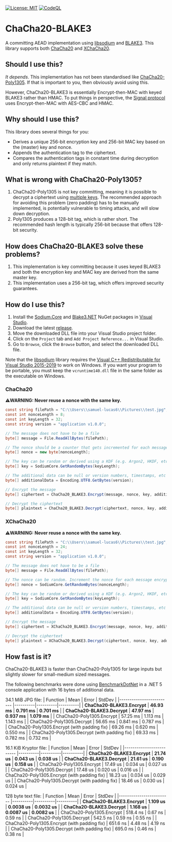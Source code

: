[![License: MIT](https://img.shields.io/badge/License-MIT-blue.svg)](https://github.com/samuel-lucas6/ChaCha20-BLAKE3/blob/main/LICENSE)
[![CodeQL](https://github.com/samuel-lucas6/ChaCha20-BLAKE3/actions/workflows/codeql-analysis.yml/badge.svg)](https://github.com/samuel-lucas6/ChaCha20-BLAKE3/actions)

# ChaCha20-BLAKE3
A committing AEAD implementation using [libsodium](https://doc.libsodium.org/) and [BLAKE3](https://github.com/BLAKE3-team/BLAKE3). This library supports both [ChaCha20](https://doc.libsodium.org/advanced/stream_ciphers/chacha20) and [XChaCha20](https://doc.libsodium.org/advanced/stream_ciphers/xchacha20).

## Should I use this?
*It depends*. This implementation has not been standardised like [ChaCha20-Poly1305](https://tools.ietf.org/html/rfc7539). If that is important to you, then obviously avoid using this.

However, ChaCha20-BLAKE3 is essentially Encrypt-then-MAC with keyed BLAKE3 rather than HMAC. To put things in perspective, the [Signal protocol](https://www.signal.org/docs/specifications/doubleratchet/#recommended-cryptographic-algorithms) uses Encrypt-then-MAC with AES-CBC and HMAC.

## Why should I use this?
This library does several things for you:

- Derives a unique 256-bit encryption key and 256-bit MAC key based on the (master) key and nonce.
- Appends the authentication tag to the ciphertext.
- Compares the authentication tags in constant time during decryption and only returns plaintext if they match.

## What is wrong with ChaCha20-Poly1305?
1. ChaCha20-Poly1305 is not key committing, meaning it is possible to decrypt a ciphertext using [multiple keys](https://eprint.iacr.org/2020/1491.pdf). The recommended approach for avoiding this problem (zero padding) has to be manually implemented, is potentially vulnerable to timing attacks, and will slow down decryption.
2. Poly1305 produces a 128-bit tag, which is rather short. The recommended hash length is typically 256-bit because that offers 128-bit security.

## How does ChaCha20-BLAKE3 solve these problems?
1. This implementation is key committing because it uses keyed BLAKE3 and both the encryption key and MAC key are derived from the same master key.
2. This implementation uses a 256-bit tag, which offers improved security guarantees.

## How do I use this?
1. Install the [Sodium.Core](https://www.nuget.org/packages/Sodium.Core) and [Blake3.NET](https://www.nuget.org/packages/Blake3/) NuGet packages in [Visual Studio](https://docs.microsoft.com/en-us/nuget/quickstart/install-and-use-a-package-in-visual-studio).
2. Download the latest [release](https://github.com/samuel-lucas6/ChaCha20-BLAKE3/releases).
3. Move the downloaded DLL file into your Visual Studio project folder.
3. Click on the ```Project``` tab and ```Add Project Reference...``` in Visual Studio.
4. Go to ```Browse```, click the ```Browse``` button, and select the downloaded DLL file.

Note that the [libsodium](https://doc.libsodium.org/) library requires the [Visual C++ Redistributable for Visual Studio 2015-2019](https://support.microsoft.com/en-us/help/2977003/the-latest-supported-visual-c-downloads) to work on Windows. If you want your program to be portable, you must keep the ```vcruntime140.dll``` file in the same folder as the executable on Windows.

### ChaCha20
⚠️**WARNING: Never reuse a nonce with the same key.**
```c#
const string filePath = "C:\\Users\\samuel-lucas6\\Pictures\\test.jpg";
const int nonceLength = 8;
const int keyLength = 32;
const string version = "application v1.0.0";

// The message does not have to be a file
byte[] message = File.ReadAllBytes(filePath);

// The nonce should be a counter that gets incremented for each message encrypted using the same key
byte[] nonce = new byte[nonceLength];

// The key can be random or derived using a KDF (e.g. Argon2, HKDF, etc)
byte[] key = SodiumCore.GetRandomBytes(keyLength);

// The additional data can be null or version numbers, timestamps, etc
byte[] additionalData = Encoding.UTF8.GetBytes(version);

// Encrypt the message
byte[] ciphertext = ChaCha20_BLAKE3.Encrypt(message, nonce, key, additionalData);

// Decrypt the ciphertext
byte[] plaintext = ChaCha20_BLAKE3.Decrypt(ciphertext, nonce, key, additionalData);
```

### XChaCha20
⚠️**WARNING: Never reuse a nonce with the same key.**
```c#
const string filePath = "C:\\Users\\samuel-lucas6\\Pictures\\test.jpg";
const int nonceLength = 24;
const int keyLength = 32;
const string version = "application v1.0.0";

// The message does not have to be a file
byte[] message = File.ReadAllBytes(filePath);

// The nonce can be random. Increment the nonce for each message encrypted using the same key
byte[] nonce = SodiumCore.GetRandomBytes(nonceLength);

// The key can be random or derived using a KDF (e.g. Argon2, HKDF, etc)
byte[] key = SodiumCore.GetRandomBytes(keyLength);

// The additional data can be null or version numbers, timestamps, etc
byte[] additionalData = Encoding.UTF8.GetBytes(version);

// Encrypt the message
byte[] ciphertext = XChaCha20_BLAKE3.Encrypt(message, nonce, key, additionalData);

// Decrypt the ciphertext
byte[] plaintext = XChaCha20_BLAKE3.Decrypt(ciphertext, nonce, key, additionalData);
```

## How fast is it?
ChaCha20-BLAKE3 is faster than ChaCha20-Poly1305 for large inputs but slightly slower for small-medium sized messages.

The following benchmarks were done using [BenchmarkDotNet](https://github.com/dotnet/BenchmarkDotNet/) in a .NET 5 console application with 16 bytes of additional data.

34.1 MiB JPG file:
|                 Function |     Mean |    Error |   StdDev |
|------------------------- |----------|----------|----------|
| **ChaCha20-BLAKE3.Encrypt** | **46.93 ms** | **0.791 ms** | **0.701 ms** |
| **ChaCha20-BLAKE3.Decrypt** | **47.97 ms** | **0.937 ms** | **1.079 ms** |
| ChaCha20-Poly1305.Encrypt | 57.25 ms | 1.113 ms | 1.143 ms |
| ChaCha20-Poly1305.Decrypt | 56.65 ms | 0.841 ms | 0.787 ms |
| ChaCha20-Poly1305.Encrypt (with padding fix) | 69.26 ms | 0.620 ms | 0.550 ms |
| ChaCha20-Poly1305.Decrypt (with padding fix) | 69.33 ms | 0.782 ms | 0.732 ms |

16.1 KiB Kryptor file:
|                 Function |     Mean |    Error |   StdDev |
|------------------------- |----------|----------|----------|
| **ChaCha20-BLAKE3.Encrypt** | **21.74 us** | **0.043 us** | **0.038 us** |
| **ChaCha20-BLAKE3.Decrypt** | **21.61 us** | **0.190 us** | **0.158 us** |
| ChaCha20-Poly1305.Encrypt | 17.49 us | 0.034 us | 0.027 us |
| ChaCha20-Poly1305.Decrypt | 17.48 us | 0.020 us | 0.016 us |
| ChaCha20-Poly1305.Encrypt (with padding fix) | 18.23 us | 0.034 us | 0.029 us |
| ChaCha20-Poly1305.Decrypt (with padding fix) | 18.46 us | 0.030 us | 0.024 us |

128 byte text file:
|                 Function |     Mean |    Error |   StdDev |
|------------------------- |----------|----------|----------|
| **ChaCha20-BLAKE3.Encrypt** | **1.109 us** | **0.0038 us** | **0.0032 us** |
| **ChaCha20-BLAKE3.Decrypt** | **1.168 us** | **0.0087 us** | **0.0082 us** |
| ChaCha20-Poly1305.Encrypt | 518.4 ns | 0.67 ns | 0.59 ns |
| ChaCha20-Poly1305.Decrypt | 542.5 ns | 0.59 ns | 0.55 ns |
| ChaCha20-Poly1305.Encrypt (with padding fix) | 651.6 ns | 4.48 ns | 4.19 ns |
| ChaCha20-Poly1305.Decrypt (with padding fix) | 695.0 ns | 0.46 ns | 0.38 ns |
